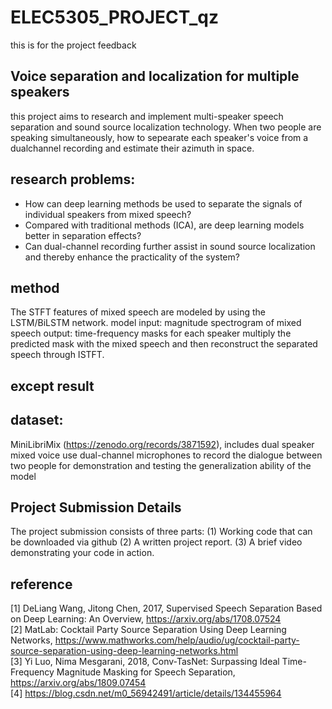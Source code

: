 # ELEC5305_PROJECT_qz
this is for the project feedback

## Voice separation and localization for multiple speakers

this project aims to research and implement multi-speaker speech separation and sound source localization technology. When two people are speaking simultaneously, how to sepearate each speaker's voice from a dualchannel recording and estimate their azimuth in space.

## research problems:
- How can deep learning methods be used to separate the signals of individual speakers from mixed speech?
- Compared with traditional methods (ICA), are deep learning models better in separation effects?
- Can dual-channel recording further assist in sound source localization and thereby enhance the practicality of the system?

## method
The STFT features of mixed speech are modeled by using the LSTM/BiLSTM network.
model input: magnitude spectrogram of mixed speech
output: time-frequency masks for each speaker
multiply the predicted mask with the mixed speech and then reconstruct the separated speech through ISTFT.

## except result



## dataset:
MiniLibriMix (https://zenodo.org/records/3871592), includes dual speaker mixed voice
use dual-channel microphones to record the dialogue between two people for demonstration and testing the generalization ability of the model



## Project Submission Details
The project submission consists of three parts:
(1) Working code that can be downloaded via github
(2) A written project report.
(3) A brief video demonstrating your code in action.


## reference


[1] DeLiang Wang, Jitong Chen, 2017, Supervised Speech Separation Based on Deep Learning: An Overview, https://arxiv.org/abs/1708.07524 <br>
[2] MatLab: Cocktail Party Source Separation Using Deep Learning Networks, https://www.mathworks.com/help/audio/ug/cocktail-party-source-separation-using-deep-learning-networks.html <br>
[3] Yi Luo, Nima Mesgarani, 2018, Conv-TasNet: Surpassing Ideal Time-Frequency Magnitude Masking for Speech Separation, https://arxiv.org/abs/1809.07454 <br>
[4] https://blog.csdn.net/m0_56942491/article/details/134455964 <br>







